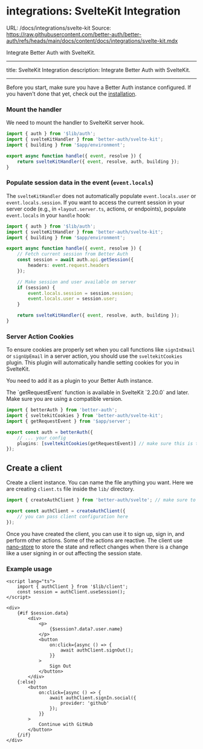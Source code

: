 # integrations: SvelteKit Integration

URL: /docs/integrations/svelte-kit
Source: https://raw.githubusercontent.com/better-auth/better-auth/refs/heads/main/docs/content/docs/integrations/svelte-kit.mdx

Integrate Better Auth with SvelteKit.

---

title: SvelteKit Integration
description: Integrate Better Auth with SvelteKit.

---

Before you start, make sure you have a Better Auth instance configured. If you haven't done that yet, check out the [installation](/docs/installation).

### Mount the handler

We need to mount the handler to SvelteKit server hook.

```ts title="hooks.server.ts"
import { auth } from '$lib/auth';
import { svelteKitHandler } from 'better-auth/svelte-kit';
import { building } from '$app/environment';

export async function handle({ event, resolve }) {
	return svelteKitHandler({ event, resolve, auth, building });
}
```

### Populate session data in the event (`event.locals`)

The `svelteKitHandler` does not automatically populate `event.locals.user` or `event.locals.session`. If you want to access the current session in your server code (e.g., in `+layout.server.ts`, actions, or endpoints), populate `event.locals` in your `handle` hook:

```ts title="hooks.server.ts"
import { auth } from '$lib/auth';
import { svelteKitHandler } from 'better-auth/svelte-kit';
import { building } from '$app/environment';

export async function handle({ event, resolve }) {
	// Fetch current session from Better Auth
	const session = await auth.api.getSession({
		headers: event.request.headers
	});

	// Make session and user available on server
	if (session) {
		event.locals.session = session.session;
		event.locals.user = session.user;
	}

	return svelteKitHandler({ event, resolve, auth, building });
}
```

### Server Action Cookies

To ensure cookies are properly set when you call functions like `signInEmail` or `signUpEmail` in a server action, you should use the `sveltekitCookies` plugin. This plugin will automatically handle setting cookies for you in SvelteKit.

You need to add it as a plugin to your Better Auth instance.

<Callout>
  The `getRequestEvent` function is available in SvelteKit `2.20.0` and later.
  Make sure you are using a compatible version.
</Callout>

```ts title="lib/auth.ts"
import { betterAuth } from 'better-auth';
import { sveltekitCookies } from 'better-auth/svelte-kit';
import { getRequestEvent } from '$app/server';

export const auth = betterAuth({
	// ... your config
	plugins: [sveltekitCookies(getRequestEvent)] // make sure this is the last plugin in the array
});
```

## Create a client

Create a client instance. You can name the file anything you want. Here we are creating `client.ts` file inside the `lib/` directory.

```ts title="auth-client.ts"
import { createAuthClient } from 'better-auth/svelte'; // make sure to import from better-auth/svelte

export const authClient = createAuthClient({
	// you can pass client configuration here
});
```

Once you have created the client, you can use it to sign up, sign in, and perform other actions.
Some of the actions are reactive. The client use [nano-store](https://github.com/nanostores/nanostores) to store the state and reflect changes when there is a change like a user signing in or out affecting the session state.

### Example usage

```svelte
<script lang="ts">
	import { authClient } from '$lib/client';
	const session = authClient.useSession();
</script>

<div>
	{#if $session.data}
		<div>
			<p>
				{$session?.data?.user.name}
			</p>
			<button
				on:click={async () => {
					await authClient.signOut();
				}}
			>
				Sign Out
			</button>
		</div>
	{:else}
		<button
			on:click={async () => {
				await authClient.signIn.social({
					provider: 'github'
				});
			}}
		>
			Continue with GitHub
		</button>
	{/if}
</div>
```
